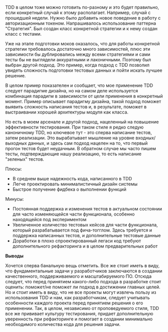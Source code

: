TDD в целом тоже можно готовить по-разному и это будет правильно, если конкретный случай к этому располагает. 
Например, случай с прошедшей недели. Нужно было добавить новое поведение в работу с авторизационным токеном. 
Напрашивалось использование паттерна "Стратегия". Был создан класс конкретной стратегии и к нему создан класс с тестами. 

Уже на этапе подготовки моков оказалось, что для работы конкретной стратегии требовалось достаточно много зависимостей, 
плюс эти зависимости бы дублировались между всеми стратегиями и сами тесты бы не выглядели аккуратными и лаконичными. Поэтому был выбран другой подход. 
Это пример, когда подход с TDD позволил увидеть сложность подготовки тестовых данных и пойти искать лучшее решение.

В целом пример показателен и сообщает, что мое применение TDD следует парадигме дизайна, но на самом деле используется комбинация парадигм в зависимости от цели применения в конкретный момент.
Пример описывает парадигму дизайна, такой подход поможет выявить сложность написания тестов и, в результате, поможет в выстраивании хорошей архитектуры модуля как класса. 

Но есть в моем арсенале и другой подход, нацеленный на повышение эффективности тестирования. 
При таком стиле я редко следую каноничному TDD, но ключевое тут - это сперва написание тестов, затем реализации.
Это вырабатывает мышление на уровне входных/выходных данных, и здесь сам подход нацелен на то, что первый прогон тестов будет неудачным.
В обратном случае мы часто пишем тесты, подтверждающие нашу реализацию, то есть написание "зеленых" тестов.

Плюсы:
- В среднем выше надежность кода, написанного в TDD
- Легче проектировать минималистичный дизайн системы
- Быстрое получение фидбека о выполнении функций

Минусы:
- Постоянная поддержка и изменения тестов в актуальном состоянии для часто изменяющейся части функционала, особенно находящейся под экспериментом 
- Увеличенное количество тестовых кейсов для части функционала, который разрабатывается под фича-тогглом. Здесь требуется и поддержка написанных тестов, и дополнительные тестовые данные
- Доработки в плохо спроектированный легаси код требуют дополнительного рефакторинга и в целом предварительных работ


**Выводы**

Хочется сперва банальную вещь отметить. Все же стоит иметь в виду, что фундаментальные задачи у разработчиков заключаются в создании качественного, поддерживаемого и масштабируемого ПО.
Отсюда следует, что перед принятием какого-либо подхода в разработке стоит оценить: поможет/не поможет ли подход в достижении главных целей. 
Но и стоит иметь в виду, что не все проекты могут извлечь пользу из использования TDD и нам, как разработчикам, следует учитывать особенности каждого проекта перед принятием решения о его применении.
Так, в целом, независимо от проповедуемого стиля, TDD все же прививает культуру тестирования, придает дополнительную уверенность при рефакторинге и помогает в создании минимально необходимого количества кода для решения задачи.

